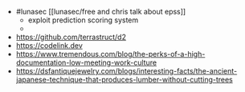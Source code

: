 - #lunasec [[lunasec/free and chris talk about epss]]
	- exploit prediction scoring system
	-
- https://github.com/terrastruct/d2
- https://codelink.dev
- https://www.tremendous.com/blog/the-perks-of-a-high-documentation-low-meeting-work-culture
- https://dsfantiquejewelry.com/blogs/interesting-facts/the-ancient-japanese-technique-that-produces-lumber-without-cutting-trees